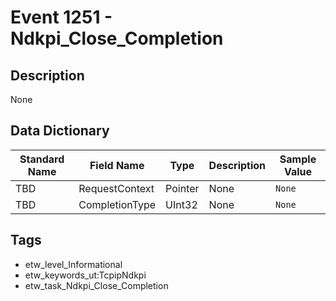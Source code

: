 # Event 1251 - Ndkpi_Close_Completion

## Description
None

## Data Dictionary
|Standard Name|Field Name|Type|Description|Sample Value|
|---|---|---|---|---|
|TBD|RequestContext|Pointer|None|`None`|
|TBD|CompletionType|UInt32|None|`None`|

## Tags
* etw_level_Informational
* etw_keywords_ut:TcpipNdkpi
* etw_task_Ndkpi_Close_Completion